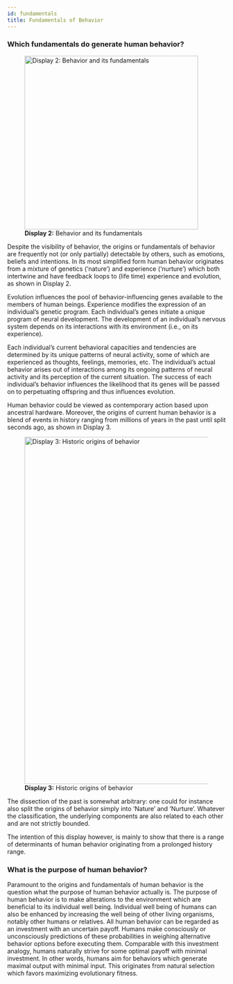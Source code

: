 ```yaml
---
id: fundamentals
title: Fundamentals of Behavior
---
```


### Which fundamentals do generate human behavior?

<figure style={{ textAlign: 'center' }}>
  <img src="/img/display-2.jpg" alt="Display 2: Behavior and its fundamentals" width="400" />
  <figcaption><strong>Display 2:</strong> Behavior and its fundamentals</figcaption>
</figure>

Despite the visibility of behavior, the origins or fundamentals of behavior are frequently not (or only partially) detectable by others, such as emotions, beliefs and intentions. In its most simplified form human behavior originates from a mixture of genetics (‘nature’) and experience (‘nurture’) which both intertwine and have feedback loops to (life time) experience and evolution, as shown in Display 2.

Evolution influences the pool of behavior-influencing genes available to the members of human beings. Experience modifies the expression of an individual’s genetic program. Each individual’s genes initiate a unique program of neural development. The development of an individual’s nervous system depends on its interactions with its environment (i.e., on its experience).

Each individual’s current behavioral capacities and tendencies are determined by its unique patterns of neural activity, some of which are experienced as thoughts, feelings, memories, etc. The individual’s actual behavior arises out of interactions among its ongoing patterns of neural activity and its perception of the current situation. The success of each individual’s behavior influences the likelihood that its genes will be passed on to perpetuating offspring and thus influences evolution.

Human behavior could be viewed as contemporary action based upon ancestral hardware. Moreover, the origins of current human behavior is a blend of events in history ranging from millions of years in the past until split seconds ago, as shown in Display 3.

<figure style={{ textAlign: 'center' }}>
  <img src="/img/display-3.jpg" alt="Display 3: Historic origins of behavior" width="800" />
  <figcaption><strong>Display 3:</strong> Historic origins of behavior</figcaption>
</figure>

The dissection of the past is somewhat arbitrary: one could for instance also split the origins of behavior simply into ‘Nature’ and ‘Nurture’. Whatever the classification, the underlying components are also related to each other and are not strictly bounded.

The intention of this display however, is mainly to show that there is a range of determinants of human behavior originating from a prolonged history range.

### What is the purpose of human behavior?

Paramount to the origins and fundamentals of human behavior is the question what the purpose of human behavior actually is. The purpose of human behavior is to make alterations to the environment which are beneficial to its individual well being. Individual well being of humans can also be enhanced by increasing the well being of other living organisms, notably other humans or relatives. All human behavior can be regarded as an investment with an uncertain payoff. Humans make consciously or unconsciously predictions of these probabilities in weighing alternative behavior options before executing them. Comparable with this investment analogy, humans naturally strive for some optimal payoff with minimal investment. In other words, humans aim for behaviors which generate maximal output with minimal input. This originates from natural selection which favors maximizing evolutionary fitness.

